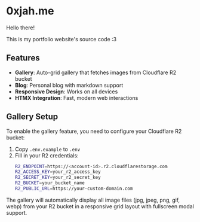 # 0xjah.me

Hello there!

This is my portfolio website's source code :3

## Features

- **Gallery**: Auto-grid gallery that fetches images from Cloudflare R2 bucket
- **Blog**: Personal blog with markdown support
- **Responsive Design**: Works on all devices
- **HTMX Integration**: Fast, modern web interactions

## Gallery Setup

To enable the gallery feature, you need to configure your Cloudflare R2 bucket:

1. Copy `.env.example` to `.env`
2. Fill in your R2 credentials:
   ```bash
   R2_ENDPOINT=https://<account-id>.r2.cloudflarestorage.com
   R2_ACCESS_KEY=your_r2_access_key
   R2_SECRET_KEY=your_r2_secret_key
   R2_BUCKET=your_bucket_name
   R2_PUBLIC_URL=https://your-custom-domain.com
   ```

The gallery will automatically display all image files (jpg, jpeg, png, gif, webp) from your R2 bucket in a responsive grid layout with fullscreen modal support.